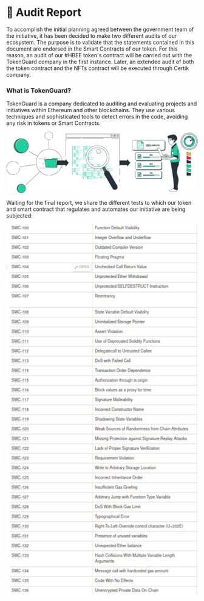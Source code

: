 # 📜 Audit Report

To accomplish the initial planning agreed between the government team of the initiative, it has been decided to make two different audits of our ecosystem. The purpose is to validate that the statements contained in this document are endorsed in the Smart Contracts of our token. For this reason, an audit of our #HBEE token´s contract will be carried out with the TokenGuard company in the first instance. Later, an extended audit of both the token contract and the NFTs contract will be executed through Certik company.

### What is TokenGuard?

TokenGuard is a company dedicated to auditing and evaluating projects and initiatives within Ethereum and other blockchains. They use various techniques and sophisticated tools to detect errors in the code, avoiding any risk in tokens or Smart Contracts.

![](<../.gitbook/assets/image (65).png>)

Waiting for the final report, we share the different tests to which our token and smart contract that regulates and automates our initiative are being subjected:

![](<../.gitbook/assets/image (15).png>)
